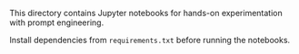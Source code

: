 This directory contains Jupyter notebooks for hands-on experimentation with prompt engineering.

Install dependencies from `requirements.txt` before running the notebooks.
